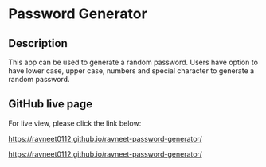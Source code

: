 # Password Generator

## Description

This app can be used to generate a random password. Users have option to have lower case, upper case, numbers and special character to generate a random password.

## GitHub live page

For live view, please click the link below:

https://ravneet0112.github.io/ravneet-password-generator/

https://ravneet0112.github.io/ravneet-password-generator/
